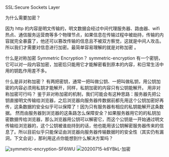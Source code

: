SSL:Secure Sockets Layer

为什么需要加密？

因为 http 的内容是明文传输的，明文数据会经过中间代理服务器、路由器、wifi 热点、通信服务运营商等多个物理节点，如果信息在传输过程中被劫持，传输的内容就完全暴露了，他还可以篡改传输的信息且不被双方察觉，这就是中间人攻击。所以我们才需要对信息进行加密。最简单容易理解的就是对称加密 。

什么是对称加密 Symmetric Encryption？
symmetric-encryption
有一个密钥，它可以对一段内容加密，加密后只能用它才能解密看到原本的内容，和日常生活中用的钥匙作用差不多。

什么是非对称加密？
有两把密钥，通常一把叫做公钥、一把叫做私钥，用公钥加密的内容必须用私钥才能解开，同样，私钥加密的内容只有公钥能解开。
用非对称加密可行吗？
鉴于非对称加密的机制，我们可能会有这种思路：服务器先把公钥直接明文传输给浏览器，之后浏览器向服务器传数据前都先用这个公钥加密好再传，这条数据的安全似乎可以保障了！因为只有服务器有相应的私钥能解开这条数据。
然而由服务器到浏览器的这条路怎么保障安全？如果服务器用它的的私钥加密数据传给浏览器，那么浏览器用公钥可以解密它，而这个公钥是一开始通过明文传输给浏览器的，这个公钥被谁劫持到的话，他也能用该公钥解密服务器传来的信息了。所以目前似乎只能保证由浏览器向服务器传输数据时的安全性（其实仍有漏洞，下文会说），那利用这点你能想到什么解决方案吗？

<img src='https://loremxuetengfei.oss-cn-beijing.aliyuncs.com/uPic/symmetric-encryption-SF6lWU.jpg' alt='symmetric-encryption-SF6lWU'/>
<!-- image size 1233*502 -->

<img src='https://loremxuetengfei.oss-cn-beijing.aliyuncs.com/20200715-k6YBkL-加密.jpg' alt='20200715-k6YBkL-加密'/>
